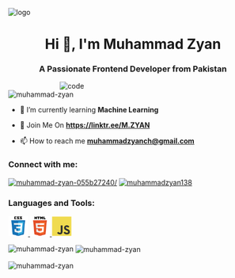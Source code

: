 ![logo]()



<h1 align="center">Hi 👋, I'm Muhammad Zyan</h1>
<h3 align="center">A Passionate Frontend Developer from Pakistan</h3>

<img align="right" alt=code width="400" src="https://i.pinimg.com/originals/f1/e7/34/f1e734f9cade86fe737a9aa404ad5677.gif">


<p align="left"> <img src="https://komarev.com/ghpvc/?username=muhammad-zyan&label=Profile%20views&color=0e75b6&style=flat" alt="muhammad-zyan" /> </p>

- 🌱 I’m currently learning **Machine Learning**

- 💬 Join Me On **https://linktr.ee/M.ZYAN**

- 📫 How to reach me **muhammadzyanch@gmail.com**

<h3 align="left">Connect with me:</h3>
<p align="left">
  <a href="https://www.linkedin.com/in/muhammad-zyan-055b27240/" target="blank"><img align="center" src="https://raw.githubusercontent.com/rahuldkjain/github-profile-readme-generator/master/src/images/icons/Social/linked-in-alt.svg" alt="muhammad-zyan-055b27240/" height="30" width="40" /></a>
  <a href="https://twitter.com/muhammadzyan138" target="blank"><img align="center" src="https://raw.githubusercontent.com/rahuldkjain/github-profile-readme-generator/master/src/images/icons/Social/twitter.svg" alt="muhammadzyan138" height="30" width="40" /></a>
</p>

<h3 align="left">Languages and Tools:</h3>
<p align="left"> <a href="https://www.w3schools.com/css/" target="_blank" rel="noreferrer"> <img src="https://raw.githubusercontent.com/devicons/devicon/master/icons/css3/css3-original-wordmark.svg" alt="css3" width="40" height="40"/> </a> <a href="https://www.w3.org/html/" target="_blank" rel="noreferrer"> <img src="https://raw.githubusercontent.com/devicons/devicon/master/icons/html5/html5-original-wordmark.svg" alt="html5" width="40" height="40"/> </a> <a href="https://developer.mozilla.org/en-US/docs/Web/JavaScript" target="_blank" rel="noreferrer"> <img src="https://raw.githubusercontent.com/devicons/devicon/master/icons/javascript/javascript-original.svg" alt="javascript" width="40" height="40"/> </a> </p>

<p><img align="left" src="https://github-readme-stats.vercel.app/api/top-langs?username=muhammad-zyan&show_icons=true&locale=en&layout=compact" alt="muhammad-zyan" /></p>

<p>&nbsp;<img align="center" src="https://github-readme-stats.vercel.app/api?username=muhammad-zyan&show_icons=true&locale=en" alt="muhammad-zyan" /></p>

<p><img align="center" src="https://github-readme-streak-stats.herokuapp.com/?user=muhammad-zyan&" alt="muhammad-zyan" /></p>
